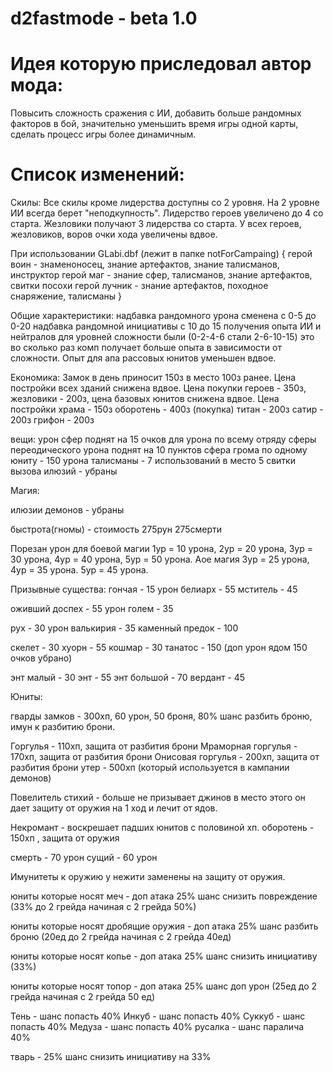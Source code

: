 # d2fastmode - beta 1.0

# Идея которую приследовал автор мода:
Повысить сложность сражения с ИИ, добавить больше рандомных факторов в бой, значительно уменьшить время игры одной карты, сделать процесс игры более динамичным.

# Список изменений:

Скилы:
Все скилы кроме лидерства доступны со 2 уровня.
На 2 уровне ИИ всегда берет "неподкупность".
Лидерство героев увеличено до 4 со старта.
Жезловики получают 3 лидерства со старта.
У всех героев, жезловиков, воров очки хода увеличены вдвое.

При использовании GLabi.dbf (лежит в папке notForCampaing)
{
герой воин - знаменоносец, знание артефактов, знание талисманов, инструктор
герой маг - знание сфер, талисманов, знание артефактов, свитки посохи
герой лучник - знание артефактов, походное снаряжение, талисманы
}

Общие характеристики:
надбавка рандомного урона сменена с 0-5 до 0-20
надбавка рандомной инициативы с 10 до 15
получения опыта ИИ и нейтралов для уровней сложности были (0-2-4-6 стали 2-6-10-15) это во сколько раз комп получает больше опыта в зависимости от сложности.
Опыт для апа рассовых юнитов уменьшен вдвое.

Економика:
Замок в день приносит 150з в место 100з ранее.
Цена постройки всех зданий снижена вдвое.
Цена покупки героев - 350з, жезловики - 200з, цена базовых юнитов снижена вдвое.
Цена постройки храма - 150з
оборотень - 400з (покупка)
титан - 200з
сатир - 200з
грифон - 200з

вещи:
урон сфер поднят на 15 очков для урона по всему отряду
сферы переодического урона поднят на 10 пунктов
сфера грома по одному юниту - 150 урона
талисманы - 7 использований в место 5
свитки вызова илюзий - убраны

Магия:

илюзии демонов - убраны

быстрота(гномы) - стоимость 275рун 275смерти

Порезан урон для боевой магии 1ур = 10 урона, 2ур = 20 урона, 3ур = 30 урона, 4ур = 40 урона, 5ур = 50 урона.
Аое магия 3ур = 25 урона, 4ур = 35 урона. 5ур = 45 урона.

Призывные существа: 
гончая - 15 урон
белиарх - 55
мститель - 45

оживший доспех - 55 урон
голем - 35

рух - 30 урон
валькирия - 35
каменный предок - 100

скелет - 30
хуорн - 55
кошмар - 30
танатос - 150 (доп урон ядом 150 очков убрано)

энт малый - 30
энт - 55
энт большой - 70
вердант - 45

Юниты:

гварды замков - 300хп, 60 урон, 50 броня, 80% шанс разбить броню, имун к разбитию брони.

Горгулья - 110хп, защита от разбития брони
Мраморная горгулья - 170хп, защита от разбития брони
Онисовая горгулья - 200хп, защита от разбития брони
утер - 500хп (который используется в кампании демонов)

Повелитель стихий - больше не призывает джинов в место этого он дает защиту от оружия на 1 ход и лечит от ядов.

Некромант - воскрешает падших юнитов с половиной хп.
оборотень - 150хп , защита от оружия

смерть - 70 урон
сущий - 60 урон

Имунитеты к оружию у нежити заменены на защиту от оружия.

юниты которые носят меч - доп атака 25% шанс снизить повреждение (33% до 2 грейда начиная с 2 грейда 50%)

юниты которые носят дробящие оружия - доп атака 25% шанс разбить броню (20ед до 2 грейда начиная с 2 грейда 40ед)

юниты которые носят копье - доп атака 25% шанс снизить инициативу (33%)

юниты которые носят топор - доп атака 25% шанс доп урон (25ед до 2 грейда начиная с 2 грейда 50 ед)

Тень - шанс попасть 40%
Инкуб - шанс попасть 40%
Суккуб - шанс попасть 40%
Медуза - шанс попасть 40%
русалка - шанс паралича 40%

тварь - 25% шанс снизить инициативу на 33%


